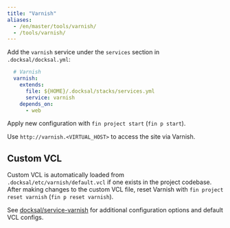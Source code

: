 ```yaml
---
title: "Varnish"
aliases:
  - /en/master/tools/varnish/
  - /tools/varnish/
---
```



Add the `varnish` service under the `services` section in `.docksal/docksal.yml`:

```yaml
  # Varnish
  varnish:
    extends:
      file: ${HOME}/.docksal/stacks/services.yml
      service: varnish
    depends_on:
      - web
```

Apply new configuration with `fin project start` (`fin p start`).

Use `http://varnish.<VIRTUAL_HOST>` to access the site via Varnish.


## Custom VCL

Custom VCL is automatically loaded from `.docksal/etc/varnish/default.vcl` if one exists in the project codebase. 
After making changes to the custom VCL file, reset Varnish with `fin project reset varnish` (`fin p reset varnish`).


See [docksal/service-varnish](https://github.com/docksal/service-varnish) for additional configuration options and 
default VCL configs.
